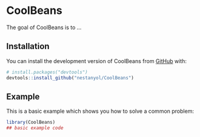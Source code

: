 
# CoolBeans

<!-- badges: start -->
<!-- badges: end -->

The goal of CoolBeans is to ...

## Installation

You can install the development version of CoolBeans from [GitHub](https://github.com/) with:

``` r
# install.packages("devtools")
devtools::install_github("nestanyol/CoolBeans")
```

## Example

This is a basic example which shows you how to solve a common problem:

``` r
library(CoolBeans)
## basic example code
```


